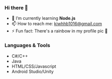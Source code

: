 ### Hi there 👋

<!--
**Happiva/Happiva** is a ✨ _special_ ✨ repository because its `README.md` (this file) appears on your GitHub profile.

- 🔭 I’m currently working on ...
- 👯 I’m looking to collaborate on ...
- 🤔 I’m looking for help with ...
- 💬 Ask me about ...

Here are some ideas to get you started:
-->
- 🌱 I’m currently learning **Node.js**
- 📫 How to reach me: kiwhhb1016@gmail.com
- ⚡ Fun fact: There's a rainbow in my profile pic :rainbow:

### Languages & Tools
- C#/C++
- Java
- HTML/CSS/Javascript
- Android Studio/Unity
